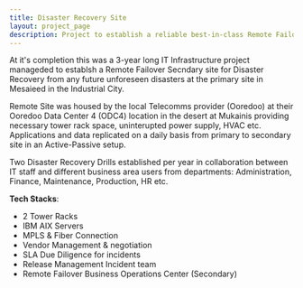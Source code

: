 ```yaml
---
title: Disaster Recovery Site
layout: project_page
description: Project to establish a reliable best-in-class Remote Failover Secondary data center to meet strict necessary government Regulatory and Compliance requirements. 
---
```


At it's completion this was a 3-year long IT Infrastructure project manageded to establsh a Remote Failover Secndary site for Disaster Recovery from any future unforeseen disasters at the primary site in Mesaieed in the Industrial City. 

Remote Site was housed by the local Telecomms provider (Ooredoo) at their Ooredoo Data Center 4 (ODC4) location in the desert at Mukainis providing necessary tower rack space, uninterupted power supply, HVAC etc. Applications and data replicated on a daily basis from primary to secondary site in an Active-Passive setup.

Two Disaster Recovery Drills established per year in collaboration between IT staff and different business area users from departments: Administration, Finance, Maintenance, Production, HR etc.

**Tech Stacks**:

- 2 Tower Racks
- IBM AIX Servers
- MPLS & Fiber Connection 
- Vendor Management & negotiation
- SLA Due Diligence for incidents
- Release Management Incident team
- Remote Failover Business Operations Center (Secondary)